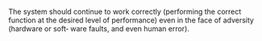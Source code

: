 The system should continue to work correctly (performing the correct function at the desired level of performance) even in the face of adversity (hardware or soft‐ ware faults, and even human error).
